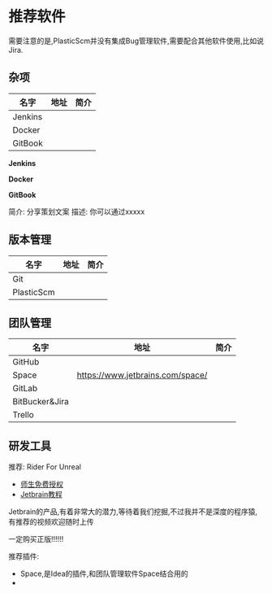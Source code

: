 # 推荐软件

需要注意的是,PlasticScm并没有集成Bug管理软件,需要配合其他软件使用,比如说Jira.


## 杂项

| 名字 | 地址 | 简介 |
| --- | --- | --- |
| Jenkins | | |
| Docker |
| GitBook |

**Jenkins**

**Docker**

**GitBook** 

简介: 分享策划文案
描述: 你可以通过xxxxx 

## 版本管理


| 名字 | 地址 | 简介 |
| --- | --- | --- |
| Git | | |
| PlasticScm |



## 团队管理

| 名字 | 地址 | 简介 |
| --- | --- | --- |
| GitHub | | |
| Space |https://www.jetbrains.com/space/|
| GitLab |
| BitBucker&Jira |
| Trello |


## 研发工具

推荐: Rider For Unreal
- [师生免费授权](https://www.jianshu.com/p/dd91e4473dac)
- [Jetbrain教程](https://www.bilibili.com/video/av65210354/)

Jetbrain的产品,有着非常大的潜力,等待着我们挖掘,不过我并不是深度的程序猿,有推荐的视频欢迎随时上传

一定购买正版!!!!!!

推荐插件:
- Space,是Idea的插件,和团队管理软件Space结合用的
- 

